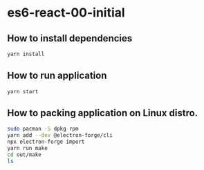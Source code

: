 # es6-react-00-initial

## How to install dependencies

```bash
yarn install
```

## How to run application

```bash
yarn start
```

## How to packing application on Linux distro.

```bash
sudo pacman -S dpkg rpm
yarn add --dev @electron-forge/cli
npx electron-forge import
yarn run make
cd out/make
ls
```
